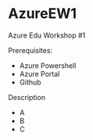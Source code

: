 # AzureEW1

Azure Edu Workshop #1

Prerequisites:

- Azure Powershell
- Azure Portal
- Github

Description

- A
- B
- C
